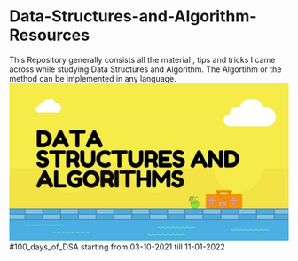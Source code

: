 # Data-Structures-and-Algorithm-Resources
This Repository generally consists all the material , tips and tricks I came across while studying Data Structures and Algorithm.
The Algortihm or the method can be implemented in any language.
![](Img.jpeg)
#100_days_of_DSA
starting from 03-10-2021 till 11-01-2022
